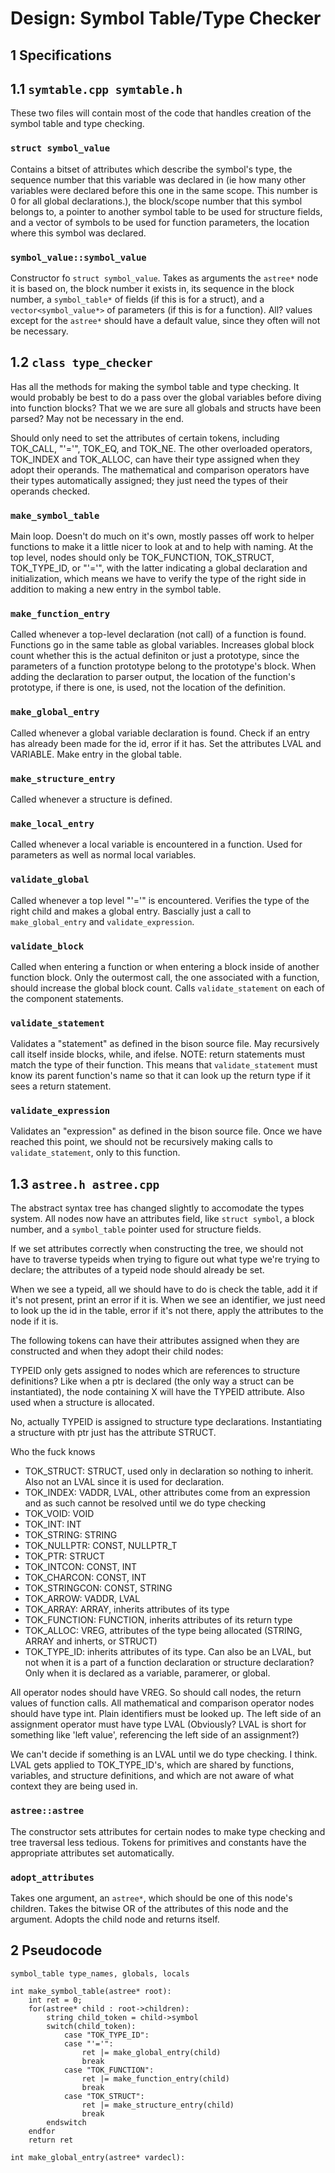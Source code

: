 # Design: Symbol Table/Type Checker

## 1 Specifications

## 1.1 `symtable.cpp symtable.h`
These two files will contain most of the code that handles creation
of the symbol table and type checking.

### `struct symbol_value`
Contains a bitset of attributes which describe the symbol's type,
the sequence number that this variable was declared in (ie how many
other variables were declared before this one in the same scope. This
number is 0 for all global declarations.), the block/scope number that
this symbol belongs to, a pointer to another symbol table to be used
for structure fields, and a vector of symbols to be used for function
parameters, the location where this symbol was declared.

### `symbol_value::symbol_value`
Constructor fo `struct symbol_value`. Takes as arguments the `astree*`
node it is based on, the block number it exists in, its sequence in
the block number, a `symbol_table*` of fields (if this is for a struct),
and a `vector<symbol_value*>` of parameters (if this is for a function).
All? values except for the `astree*` should have a default value, since
they often will not be necessary. 

## 1.2 `class type_checker`
Has all the methods for making the symbol table and type checking.
It would probably be best to do a pass over the global variables before
diving into function blocks? That we we are sure all globals and
structs have been parsed? May not be necessary in the end.

Should only need to set the attributes of certain tokens, including
TOK_CALL, "'='", TOK_EQ, and TOK_NE. The other overloaded operators,
TOK_INDEX and TOK_ALLOC, can have their type assigned when they adopt
their operands. The mathematical and comparison operators have their
types automatically assigned; they just need the types of their
operands checked.

### `make_symbol_table`
Main loop. Doesn't do much on it's own, mostly passes off work to helper
functions to make it a little nicer to look at and to help with naming.
At the top level, nodes should only be TOK_FUNCTION, TOK_STRUCT,
TOK_TYPE_ID, or "'='", with the latter indicating a global declaration
and initialization, which means we have to verify the type of the right
side in addition to making a new entry in the symbol table.

### `make_function_entry`
Called whenever a top-level declaration (not call) of a function is found.
Functions go in the same table as global variables. Increases global block
count whether this is the actual definiton or just a prototype, since the
parameters of a function prototype belong to the prototype's block. When
adding the declaration to parser output, the location of the function's
prototype, if there is one, is used, not the location of the definition.

### `make_global_entry`
Called whenever a global variable declaration is found. Check if an entry
has already been made for the id, error if it has. Set the attributes
LVAL and VARIABLE. Make entry in the global table.

### `make_structure_entry`
Called whenever a structure is defined.

### `make_local_entry`
Called whenever a local variable is encountered in a function. Used for
parameters as well as normal local variables.

### `validate_global`
Called whenever a top level "'='" is encountered. Verifies the type of the
right child and makes a global entry. Bascially just a call to
`make_global_entry` and `validate_expression`.

### `validate_block`
Called when entering a function or when entering a block inside of another
function block. Only the outermost call, the one associated with a function,
should increase the global block count. Calls `validate_statement` on each
of the component statements.

### `validate_statement`
Validates a "statement" as defined in the bison source file. May recursively
call itself inside blocks, while, and ifelse. NOTE: return statements
must match the type of their function. This means that `validate_statement`
must know its parent function's name so that it can look up the return type
if it sees a return statement.

### `validate_expression`
Validates an "expression" as defined in the bison source file. Once we have
reached this point, we should not be recursively making calls to
`validate_statement`, only to this function.

## 1.3 `astree.h astree.cpp`
The abstract syntax tree has changed slightly to accomodate the types
system. All nodes now have an attributes field, like `struct symbol`,
a block number, and a `symbol_table` pointer used for structure fields.

If we set attributes correctly when constructing the tree, we should not
have to traverse typeids when trying to figure out what type we're trying
to declare; the attributes of a typeid node should already be set.

When we see a typeid, all we should have to do is check the table, add it
if it's not present, print an error if it is. When we see an identifier,
we just need to look up the id in the table, error if it's not there,
apply the attributes to the node if it is.

The following tokens can have their attributes assigned when they are
constructed and when they adopt their child nodes:

TYPEID only gets assigned to nodes which are references to structure
definitions? Like when a ptr<struct X> is declared (the only way a struct
can be instantiated), the node containing X will have the TYPEID attribute.
Also used when a structure is allocated.

No, actually TYPEID is assigned to structure type declarations. Instantiating
a structure with ptr<struct X> just has the attribute STRUCT.

Who the fuck knows

- TOK_STRUCT: STRUCT, used only in declaration so nothing to inherit.
  Also not an LVAL since it is used for declaration.
- TOK_INDEX: VADDR, LVAL, other attributes come from an expression and
  as such cannot be resolved until we do type checking
- TOK_VOID: VOID
- TOK_INT: INT
- TOK_STRING: STRING
- TOK_NULLPTR: CONST, NULLPTR_T
- TOK_PTR: STRUCT
- TOK_INTCON: CONST, INT
- TOK_CHARCON: CONST, INT
- TOK_STRINGCON: CONST, STRING
- TOK_ARROW: VADDR, LVAL
- TOK_ARRAY: ARRAY, inherits attributes of its type
- TOK_FUNCTION: FUNCTION, inherits attributes of its return type
- TOK_ALLOC: VREG, attributes of the type being allocated
  (STRING, ARRAY and inherts, or STRUCT)
- TOK_TYPE_ID: inherits attributes of its type. Can also be an LVAL,
  but not when it is a part of a function declaration or structure
  declaration? Only when it is declared as a variable, paramerer,
  or global.

All operator nodes should have VREG. So should call nodes, the return values
of function calls. All mathematical and comparison operator nodes should have
type int. Plain identifiers must be looked up. The left side of an assignment
operator must have type LVAL (Obviously? LVAL is short for something like
'left value', referencing the left side of an assignment?)

We can't decide if something is an LVAL until we do type checking. I think.
LVAL gets applied to TOK_TYPE_ID's, which are shared by functions, variables,
and structure definitions, and which are not aware of what context they are
being used in.

### `astree::astree`
The constructor sets attributes for certain nodes to make type checking
and tree traversal less tedious. Tokens for primitives and constants have
the appropriate attributes set automatically.

### `adopt_attributes`
Takes one argument, an `astree*`, which should be one of this node's
children. Takes the bitwise OR of the attributes of this node and the
argument. Adopts the child node and returns itself.

## 2 Pseudocode
```
symbol_table type_names, globals, locals

int make_symbol_table(astree* root):
    int ret = 0;
    for(astree* child : root->children):
        string child_token = child->symbol
        switch(child_token):
            case "TOK_TYPE_ID":
            case "'='":
                ret |= make_global_entry(child)
                break
            case "TOK_FUNCTION":
                ret |= make_function_entry(child)
                break
            case "TOK_STRUCT":
                ret |= make_structure_entry(child)
                break
        endswitch
    endfor
    return ret

int make_global_entry(astree* vardecl):
```
